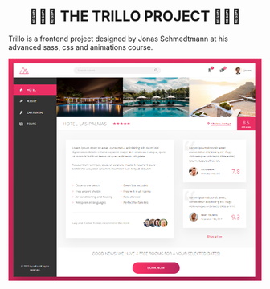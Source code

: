 # <center> 🏨🏨🏨 THE TRILLO PROJECT 🏨🏨🏨 </center>

Trillo is a frontend project designed by Jonas Schmedtmann at his advanced sass, css and animations course.

![Screen cap](./img/screens/scr1.png)

